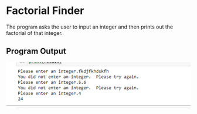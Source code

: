 # Factorial Finder
The program asks the user to input an integer and then prints out the factorial of that integer.

## Program Output
![Insert Image](SampleOutput.PNG)